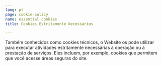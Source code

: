 ```yaml
---
lang: pt
page: cookie-policy
name: essential cookies
title: Cookies Estritamente Necessários

---
```


Também conhecidos como cookies técnicos, o Website os pode utilizar para executar atividades estritamente necessárias à operação ou à prestação de serviços. Eles incluem, por exemplo, cookies que permitem que você acesse áreas seguras do site.